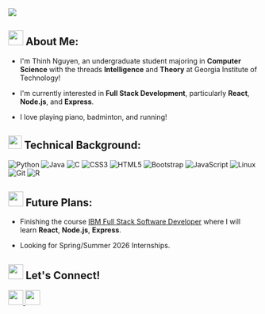 <img src="https://capsule-render.vercel.app/api?type=venom&theme=gruvbox_light&height=300&section=header&text=Hello%20there!&fontSize=90" margin="auto"/>

## <img src="https://cdn1.iconfinder.com/data/icons/hand-gestures-color/128/hand-wave-y-1024.png" width="30px" height="30px"> About Me:

- I'm Thinh Nguyen, an undergraduate student majoring in **Computer Science** with the threads **Intelligence** and **Theory** at Georgia Institute of Technology!
  
- I'm currently interested in **Full Stack Development**, particularly **React**, **Node.js**, and **Express**.
  
- I love playing piano, badminton, and running!

## <img src="https://cdn0.iconfinder.com/data/icons/computer-networking/60/repair_instrument_icon_technical_service_screwdriver_wrench_spanner_tools-512.png" width="27px" height="27px" /> Technical Background: 

![Python](https://img.shields.io/badge/python-3670A0?style=for-the-badge&logo=python&logoColor=ffdd54&color=black)
![Java](https://img.shields.io/badge/java-%23ED8B00.svg?style=for-the-badge&logo=openjdk&logoColor=white&color=black)
![C](https://img.shields.io/badge/c-%2300599C.svg?style=for-the-badge&logo=c&logoColor=white&color=black)
![CSS3](https://img.shields.io/badge/css3-%231572B6.svg?style=for-the-badge&logo=css3&logoColor=white&color=black)
![HTML5](https://img.shields.io/badge/html5-%23E34F26.svg?style=for-the-badge&logo=html5&logoColor=white&color=black)
![Bootstrap](https://img.shields.io/badge/bootstrap-%238511FA.svg?style=for-the-badge&logo=bootstrap&logoColor=white&color=black)
![JavaScript](https://img.shields.io/badge/javascript-%23323330.svg?style=for-the-badge&logo=javascript&logoColor=%23F7DF1E&color=black)
![Linux](https://img.shields.io/badge/Linux-FCC624?style=for-the-badge&logo=linux&logoColor=black&color=black)
![Git](https://img.shields.io/badge/git-%23F05033.svg?style=for-the-badge&logo=git&logoColor=white&color=black)
![R](https://img.shields.io/badge/r-%23276DC3.svg?style=for-the-badge&logo=r&logoColor=white&color=black)

## <img src="https://cdn2.iconfinder.com/data/icons/future-planning-3/64/plan_time_management_future_target_objective-512.png" width="30px" height="30px" /> Future Plans:

- Finishing the course [IBM Full Stack Software Developer](https://www.coursera.org/professional-certificates/ibm-full-stack-cloud-developer) where I will learn **React**, **Node.js**, **Express**.
  
- Looking for Spring/Summer 2026 Internships.

## <img src="https://cdn1.iconfinder.com/data/icons/icons-for-a-site-1/64/advantage_teamwork-512.png" width="30px" height="30px"> Let's Connect!

<a href="https://www.linkedin.com/in/thinh-nguyen-025558285/"> 
  <img src="https://cdn2.iconfinder.com/data/icons/social-media-2285/512/1_Linkedin_unofficial_colored_svg-1024.png" width="30px" height="30px"/>
</a> 

<a href="mailto: tnguyen831@gatech.edu">
  <img src="https://cdn4.iconfinder.com/data/icons/social-media-logos-6/512/74-outlook-512.png" width="30px" height="30px"/>
</a>


